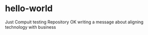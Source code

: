 # hello-world
Just Compuit testing Repository
OK writing a message about aligning technology with business
